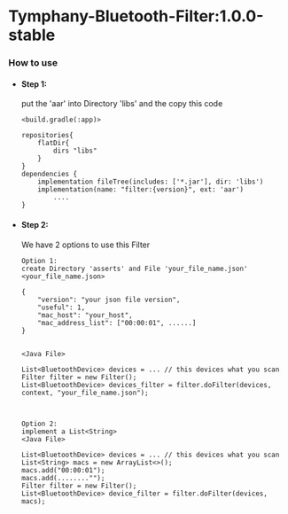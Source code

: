 # Tymphany-Bluetooth-Filter:1.0.0-stable
### How to use
- #### Step 1:
    put the 'aar' into Directory 'libs' and the copy this code

    ```
    <build.gradle(:app)>
    
    repositories{
        flatDir{
            dirs "libs"
        }
    }
    dependencies {
        implementation fileTree(includes: ['*.jar'], dir: 'libs')
        implementation(name: "filter:{version}", ext: 'aar')
            ....
    }
    ```

- #### Step 2:
    We have 2 options to use this Filter
    ```
    Option 1:
    create Directory 'asserts' and File 'your_file_name.json'
    <your_file_name.json>
    
    {
        "version": "your json file version",
        "useful": 1,
        "mac_host": "your_host",
        "mac_address_list": ["00:00:01", ......]           
    }
  
  
    <Java File>  
    
    List<BluetoothDevice> devices = ... // this devices what you scan  
    Filter filter = new Filter();
    List<BluetoothDevice> devices_filter = filter.doFilter(devices, context, "your_file_name.json");
    
  
    
    Option 2:
    implement a List<String>
    <Java File>
      
    List<BluetoothDevice> devices = ... // this devices what you scan 
    List<String> macs = new ArrayList<>();
    macs.add("00:00:01");
    macs.add(........"");
    Filter filter = new Filter();
    List<BluetoothDevice> device_filter = filter.doFilter(devices, macs);               
    ```